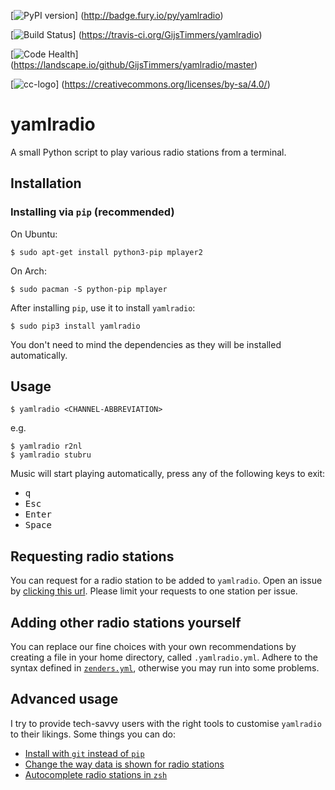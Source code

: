 [![PyPI version](https://badge.fury.io/py/yamlradio.svg)]
(http://badge.fury.io/py/yamlradio)

[![Build Status](https://travis-ci.org/GijsTimmers/yamlradio.svg?branch=master)]
(https://travis-ci.org/GijsTimmers/yamlradio)

[![Code Health](https://landscape.io/github/GijsTimmers/yamlradio/master/landscape.svg?style=flat)]
(https://landscape.io/github/GijsTimmers/yamlradio/master)

[![cc-logo](https://licensebuttons.net/l/by-sa/4.0/88x31.png)]
(https://creativecommons.org/licenses/by-sa/4.0/)


# yamlradio
A small Python script to play various radio stations from a terminal.

## Installation
### Installing via `pip` (recommended)

On Ubuntu:

    $ sudo apt-get install python3-pip mplayer2

On Arch:

    $ sudo pacman -S python-pip mplayer

After installing `pip`, use it to install `yamlradio`:

    $ sudo pip3 install yamlradio

You don't need to mind the dependencies as they will be installed automatically.


## Usage

    $ yamlradio <CHANNEL-ABBREVIATION>

e.g.

    $ yamlradio r2nl
    $ yamlradio stubru

Music will start playing automatically, press any of the following keys to exit:

- <kbd>q</kbd>
- <kbd>Esc</kbd>
- <kbd>Enter</kbd>
- <kbd>Space</kbd>

## Requesting radio stations
You can request for a radio station to be added to `yamlradio`. Open an issue 
by [clicking this url](https://github.com/GijsTimmers/yamlradio/issues/new?title=Radio+Station+request+for+___RADIO_STATION___).
Please limit your requests to one station per issue.

## Adding other radio stations yourself

You can replace our fine choices with your own recommendations by creating
a file in your home directory, called `.yamlradio.yml`. Adhere to the syntax
defined in [`zenders.yml`](yamlradio/zenders.yml), otherwise you may run into 
some problems.

## Advanced usage

I try to provide tech-savvy users with the right tools to customise `yamlradio`
to their likings. Some things you can do:

- [Install with `git` instead of `pip`](https://github.com/GijsTimmers/yamlradio/wiki/Installing-via-git)
- [Change the way data is shown for radio stations](https://github.com/GijsTimmers/yamlradio/wiki/Adding-custom-communicators)
- [Autocomplete radio stations in `zsh`](https://github.com/GijsTimmers/yamlradio/wiki/Autocompleting-radio-stations-in-zsh)
